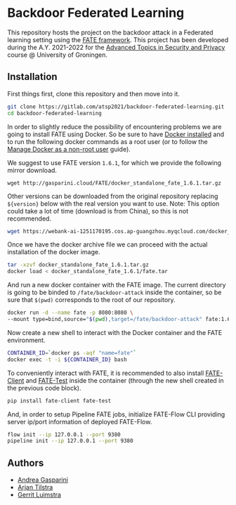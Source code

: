 # Backdoor Federated Learning

This repository hosts the project on the backdoor attack in a Federated learning setting using the [FATE framework](https://github.com/FederatedAI/FATE).
This project has been developed during the A.Y. 2021-2022 for the [Advanced Topics in Security and Privacy](https://gitlab.com/atsp2021) course @ University of Groningen.

## Installation

First things first, clone this repository and then move into it.

```bash
git clone https://gitlab.com/atsp2021/backdoor-federated-learning.git
cd backdoor-federated-learning
```

In order to slightly reduce the possibility of encountering problems we are going to install FATE using Docker. So be sure to have [Docker installed](https://docs.docker.com/get-docker/) and to run the following docker commands as a root user (or to follow the [Manage Docker as a non-root user](https://docs.docker.com/engine/install/linux-postinstall/#manage-docker-as-a-non-root-user) guide).

We suggest to use FATE version `1.6.1`, for which we provide the following mirror download.

```
wget http://gasparini.cloud/FATE/docker_standalone_fate_1.6.1.tar.gz
```

Other versions can be downloaded from the original repository replacing `${version}` below with the real version you want to use.
Note: This option could take a lot of time (download is from China), so this is not recommended.

```bash
wget https://webank-ai-1251170195.cos.ap-guangzhou.myqcloud.com/docker_standalone_fate_${version}.tar.gz
```

Once we have the docker archive file we can proceed with the actual installation of the docker image.

```bash
tar -xzvf docker_standalone_fate_1.6.1.tar.gz
docker load < docker_standalone_fate_1.6.1/fate.tar
```

And run a new docker container with the FATE image. The current directory is going to be binded to `/fate/backdoor-attack` inside the container, so be sure that `$(pwd)` corresponds to the root of our repository.

```bash
docker run -d --name fate -p 8080:8080 \
--mount type=bind,source="$(pwd),target=/fate/backdoor-attack" fate:1.6.1
```

Now create a new shell to interact with the Docker container and the FATE environment.

```bash
CONTAINER_ID=`docker ps -aqf "name=fate"`
docker exec -t -i ${CONTAINER_ID} bash
```

To conveniently interact with FATE, it is recommended to also install [FATE-Client](https://github.com/FederatedAI/FATE/blob/master/python/fate_client) and [FATE-Test](https://github.com/FederatedAI/FATE/blob/master/python/fate_test) inside the container (through the new shell created in the previous code block).

```bash
pip install fate-client fate-test
```

And, in order to setup Pipeline FATE jobs, initialize FATE-Flow CLI providing server ip/port information of deployed FATE-Flow.

```bash
flow init --ip 127.0.0.1 --port 9380
pipeline init --ip 127.0.0.1 --port 9380
```

## Authors

- [Andrea Gasparini](https://github.com/andrea-gasparini)
- [Arjan Tilstra](https://github.com/ArjanTilstra)
- [Gerrit Luimstra](https://github.com/GerritLuimstra)
